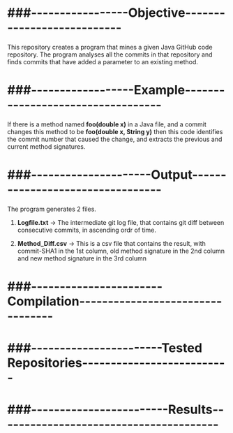 ###-----------------Objective---------------------------
======================================
This repository creates a program that mines a given Java GitHub code repository. The program analyses all the commits in that repository and finds commits that have added a parameter to an existing method. 

###------------------Example----------------------------------
============================================
If there is a method named **foo(double x)** in a Java file, and a commit changes this method to be **foo(double x, String y)** then this code identifies the commit number that caused the change, and extracts the previous and current method signatures.

###---------------------Output---------------------------------
=====================================
The program generates 2 files.
1) **Logfile.txt** -> The intermediate git log file, that contains git diff between consecutive commits, in ascending ordr of time. 

2) **Method_Diff.csv** -> This is a csv file that contains the result, with commit-SHA1 in the 1st column, old method signature in the 2nd column and new method signature in the 3rd column 

###-----------------------Compilation---------------------------------
===============================
###-----------------------Tested Repositories--------------------------
=======================================

###------------------------Results---------------------------------------
=====================================
